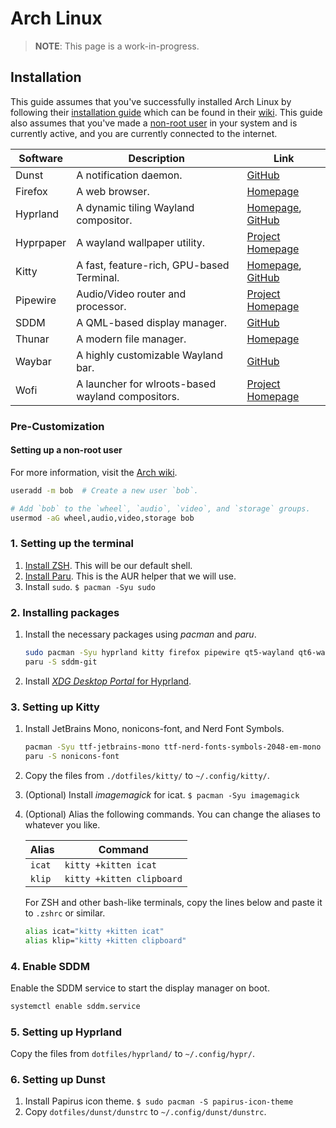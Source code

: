 # Arch Linux

> **NOTE**: This page is a work-in-progress.

## Installation

This guide assumes that you've successfully installed Arch Linux by following their [installation guide](https://wiki.archlinux.org/title/Installation_guide) which can be found in their [wiki](https://wiki.archlinux.org/). This guide also assumes that you've made a [non-root user](#Setting-up-a-non-root-user) in your system and is currently active, and you are currently connected to the internet.

| Software                 | Description                                       | Link                                                                                        |
| ------------------------ | ------------------------------------------------- | ------------------------------------------------------------------------------------------- |
| Dunst                    | A notification daemon.                            | [GitHub](https://github.com/dunst-project/dunst)                                            |
| Firefox                  | A web browser.                                    | [Homepage](https://firefox.com/)                                                            |
| Hyprland                 | A dynamic tiling Wayland compositor.              | [Homepage](https://hyprland.org/), [GitHub](https://github.com/hyprwm/Hyprland)             |
| Hyprpaper                | A wayland wallpaper utility.                      | [Project Homepage](https://github.com/hyprwm/hyprpaper)                                     |
| Kitty                    | A fast, feature-rich, GPU-based Terminal.         | [Homepage](https://sw.kovidgoyal.net/kitty/), [GitHub](https://github.com/kovidgoyal/kitty) |
| Pipewire                 | Audio/Video router and processor.                 | [Project Homepage](https://gitlab.freedesktop.org/pipewire/pipewire/)                       |
| SDDM                     | A QML-based display manager.                      | [GitHub](https://github.com/sddm/sddm)                                                      |
| Thunar                   | A modern file manager.                            | [Homepage](https://docs.xfce.org/xfce/thunar/start)                                         |
| Waybar                   | A highly customizable Wayland bar.                | [GitHub](https://github.com/Alexays/Waybar)                                                 |
| Wofi                     | A launcher for wlroots-based wayland compositors. | [Project Homepage](https://hg.sr.ht/~scoopta/wofi)                                          |

### Pre-Customization

#### Setting up a non-root user

For more information, visit the [Arch wiki](https://wiki.archlinux.org/title/Users_and_groups).

```bash
useradd -m bob  # Create a new user `bob`.

# Add `bob` to the `wheel`, `audio`, `video`, and `storage` groups.
usermod -aG wheel,audio,video,storage bob
```

### 1. Setting up the terminal

1. [Install ZSH](https://github.com/SetupGuides/ZSH). This will be our default shell.
2. [Install Paru](https://github.com/Morganamilo/paru). This is the AUR helper that we will use.
3. Install `sudo`. `$ pacman -Syu sudo`

### 2. Installing packages

1. Install the necessary packages using *pacman* and *paru*.

    ```bash
    sudo pacman -Syu hyprland kitty firefox pipewire qt5-wayland qt6-wayland hyprpaper polkit-kde-agent waybar otf-font-awesome thunar gvfs wofi
    paru -S sddm-git
    ```

2. Install [*XDG Desktop Portal* for Hyprland](https://wiki.hyprland.org/Useful-Utilities/Hyprland-desktop-portal/).

### 3. Setting up Kitty

1. Install JetBrains Mono, nonicons-font, and Nerd Font Symbols.

    ```bash
    pacman -Syu ttf-jetbrains-mono ttf-nerd-fonts-symbols-2048-em-mono
    paru -S nonicons-font
    ```

2. Copy the files from `./dotfiles/kitty/` to `~/.config/kitty/`.
3. (Optional) Install *imagemagick* for icat. `$ pacman -Syu imagemagick`
4. (Optional) Alias the following commands. You can change the aliases to whatever you like.

    | Alias   | Command                   |
    | ------- | ------------------------- |
    | `icat`  | `kitty +kitten icat`      |
    | `klip`  | `kitty +kitten clipboard` |

    For ZSH and other bash-like terminals, copy the lines below and paste it to `.zshrc` or similar.

    ```bash
    alias icat="kitty +kitten icat"
    alias klip="kitty +kitten clipboard"
    ```

### 4. Enable SDDM

Enable the SDDM service to start the display manager on boot.

```bash
systemctl enable sddm.service
```

### 5. Setting up Hyprland

Copy the files from `dotfiles/hyprland/` to `~/.config/hypr/`.

### 6. Setting up Dunst

1. Install Papirus icon theme. `$ sudo pacman -S papirus-icon-theme`
2. Copy `dotfiles/dunst/dunstrc` to `~/.config/dunst/dunstrc`.


